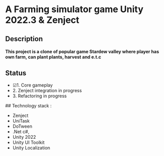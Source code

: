 # A Farming simulator game Unity 2022.3 & Zenject
## Description
#### This project is a clone of popular game Stardew valley where player has own farm, can plant plants, harvest and e.t.c
## Status
  <ul>
    <li>☑1. Core gameplay</li>
    <li>2. Zenject integration in progress</li>
    <li>3. Refactoring in progress</li>
  </ul>
## Technology stack : 
<ul>
  <li>Zenject</li>
  <li>UniTask</li>
  <li>DoTween</li>
  <li>.Net c#,</li>
  <li>Unity 2022</li>
  <li>Unity UI Toolkit</li>
  <li>Unity Localization</li>
</ul>
